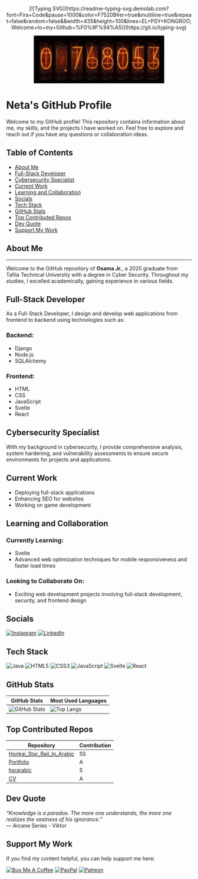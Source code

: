 <link rel="stylesheet" href="https://cdn.jsdelivr.net/gh/devicons/devicon@v2.14.0/devicon.min.css">

<p align="center">
  [![Typing SVG](https://readme-typing-svg.demolab.com?font=Fira+Code&pause=1000&color=F7520B&center=true&multiline=true&repeat=false&random=false&&width=435&height=100&lines=EL+PSY+KONGROO;Welcome+to+my+Github+%F0%9F%94%A5)](https://git.io/typing-svg)
</p>

<p align="center">
  <img src="./ezgif-847f601c2748b0.webp" alt="Neta" />
</p>


# Neta's GitHub Profile

Welcome to my GitHub profile! This repository contains information about me, my skills, and the projects I have worked on. Feel free to explore and reach out if you have any questions or collaboration ideas.

## Table of Contents
- [About Me](#about-me)
- [Full-Stack Developer](#full-stack-developer)
- [Cybersecurity Specialist](#cybersecurity-specialist)
- [Current Work](#current-work)
- [Learning and Collaboration](#learning-and-collaboration)
- [Socials](#socials)
- [Tech Stack](#🛠tech-stack)
- [GitHub Stats](#github-stats)
- [Top Contributed Repos](#top-contributed-repos)
- [Dev Quote](#dev-quote)
- [Support My Work](#support-my-work)
## About Me
---
Welcome to the GitHub repository of **Osama Jr.**, a 2025 graduate from Tafila Technical University with a degree in Cyber Security. Throughout my studies, I excelled academically, gaining experience in various fields.

## Full-Stack Developer
As a Full-Stack Developer, I design and develop web applications from frontend to backend using technologies such as:

### Backend:
- Django
- Node.js
- SQLAlchemy

### Frontend:
- HTML
- CSS
- JavaScript
- Svelte
- React

## Cybersecurity Specialist
With my background in cybersecurity, I provide comprehensive analysis, system hardening, and vulnerability assessments to ensure secure environments for projects and applications.

## Current Work
- Deploying full-stack applications
- Enhancing SEO for websites
- Working on game development

## Learning and Collaboration
### Currently Learning:
- Svelte
- Advanced web optimization techniques for mobile responsiveness and faster load times

### Looking to Collaborate On:
- Exciting web development projects involving full-stack development, security, and frontend design

## Socials
[![Instagram](https://img.shields.io/badge/Instagram-%23E4405F.svg?style=for-the-badge&logo=Instagram&logoColor=white)](https://instagram.com/osama.143r)
[![LinkedIn](https://img.shields.io/badge/LinkedIn-%230A66C2.svg?style=for-the-badge&logo=LinkedIn&logoColor=white)](http://linkedin.com/in/osama-jaradat)

## Tech Stack
![Java](https://img.shields.io/badge/Java-%23ED8B00.svg?style=for-the-badge&logo=java&logoColor=white) 
![HTML5](https://img.shields.io/badge/HTML5-%23E34F26.svg?style=for-the-badge&logo=html5&logoColor=white) 
![CSS3](https://img.shields.io/badge/CSS3-%231572B6.svg?style=for-the-badge&logo=css3&logoColor=white) 
![JavaScript](https://img.shields.io/badge/JavaScript-%23F7DF1E.svg?style=for-the-badge&logo=javascript&logoColor=black) 
![Svelte](https://img.shields.io/badge/Svelte-%23FF3E00.svg?style=for-the-badge&logo=svelte&logoColor=white) 
![React](https://img.shields.io/badge/React-%2361DAFB.svg?style=for-the-badge&logo=react&logoColor=black)

## GitHub Stats
| GitHub Stats | Most Used Languages |
| ------------ | ------------------- |
| ![GitHub Stats](https://github-readme-stats.vercel.app/api?username=Oso00Luffy&show_icons=true&count_private=true&theme=radical) | ![Top Langs](https://github-readme-stats.vercel.app/api/top-langs/?username=Oso00Luffy&layout=compact&theme=radical) |

## Top Contributed Repos
| Repository | Contribution |
| ---------- | ------------ |
| [Honkai_Star_Rail_In_Arabic](https://github.com/Oso00Luffy/Honkai_Star_Rail_In_Arabic) | SS |
| [Portfolio](https://github.com/Oso00Luffy/portfolio) | A |
| [hsrarabic](https://github.com/Oso00Luffy/hsrarabic) | S |
| [CV](https://github.com/Oso00Luffy/CV) | A |

## Dev Quote
_“Knowledge is a paradox. The more one understands, the more one realizes the vastness of his ignorance.”_  
— Arcane Series - Viktor

## Support My Work
If you find my content helpful, you can help support me here:

[![Buy Me A Coffee](https://img.shields.io/badge/Buy%20Me%20A%20Coffee-%23FFDD00.svg?style=for-the-badge&logo=buy-me-a-coffee&logoColor=black)](https://buymeacoffee.com) 
[![PayPal](https://img.shields.io/badge/PayPal-%23020303.svg?style=for-the-badge&logo=paypal&logoColor=white)](https://paypal.me/osamasenpaiii) 
[![Patreon](https://img.shields.io/badge/Patreon-%23FF424D.svg?style=for-the-badge&logo=patreon&logoColor=white)](https://patreon.com)
